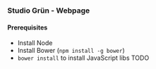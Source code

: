 ### Studio Grün - Webpage
#### Prerequisites
* Install Node
* Install Bower (`npm install -g bower`)
* `bower install` to install JavaScript libs
TODO

